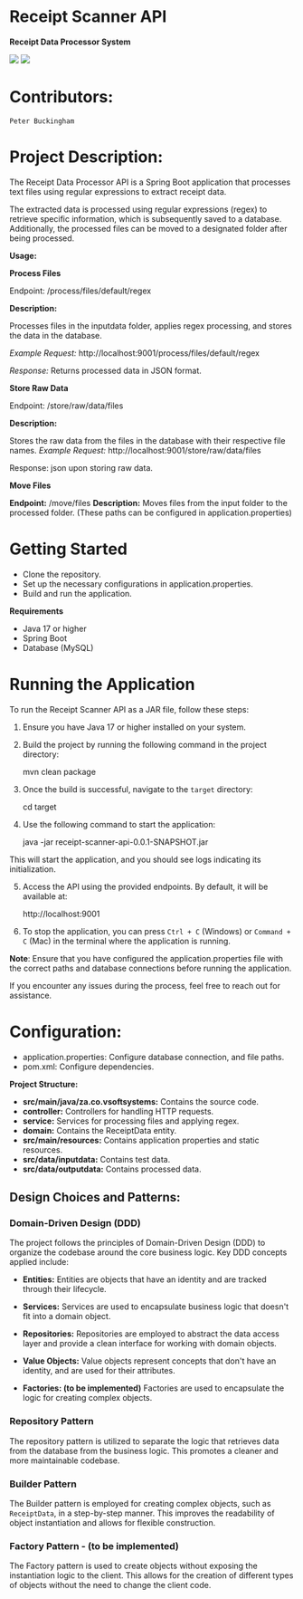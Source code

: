 # Receipt Scanner API

**Receipt Data Processor System**


![](https://img.shields.io/badge/Spring_boot_3-blueviolet?style=for-the-badge)
![](https://img.shields.io/badge/Java_17-yellow?style=for-the-badge)


# Contributors:

    Peter Buckingham 

# Project Description:

The Receipt Data Processor API is a Spring Boot application that processes text files
using regular expressions to extract receipt data. 

The extracted data is processed using regular expressions (regex) to retrieve specific information, 
which is subsequently saved to a database. Additionally, the processed files can be moved to a designated folder after being processed.

**Usage:**

**Process Files** 

Endpoint: /process/files/default/regex


****Description:****

Processes files in the inputdata folder, applies regex processing, and stores the data in the database.

*Example Request:* 
http://localhost:9001/process/files/default/regex

*Response:*
Returns processed data in JSON format.

**Store Raw Data**

Endpoint: /store/raw/data/files

**Description:** 

Stores the raw data from the files in the database with their respective file names.
*Example Request:* 
http://localhost:9001/store/raw/data/files

Response: json upon storing raw data.

**Move Files**

**Endpoint:** /move/files
**Description:** Moves files from the input folder to the processed folder.
(These paths can be configured in application.properties)

# Getting Started

- Clone the repository.
- Set up the necessary configurations in application.properties.
- Build and run the application.

**Requirements**

- Java 17 or higher
- Spring Boot 
- Database (MySQL)

# Running the Application

To run the Receipt Scanner API as a JAR file, follow these steps:

1. Ensure you have Java 17 or higher installed on your system.

2. Build the project by running the following command in the project directory:
    
     mvn clean package

3. Once the build is successful, navigate to the `target` directory:

    cd target

4. Use the following command to start the application:

    java -jar receipt-scanner-api-0.0.1-SNAPSHOT.jar


This will start the application, and you should see logs indicating its initialization.

5. Access the API using the provided endpoints. By default, it will be available at:

    http://localhost:9001

6. To stop the application, you can press `Ctrl + C` (Windows) or `Command + C` (Mac) in the terminal where the application is running.

**Note**: Ensure that you have configured the application.properties file with the correct paths and database connections before running the application.

If you encounter any issues during the process, feel free to reach out for assistance.


 # ****Configuration:****

- application.properties: Configure database connection, and file paths.
- pom.xml: Configure dependencies.


**Project Structure:**


- **src/main/java/za.co.vsoftsystems:** Contains the source code.
- **controller:** Controllers for handling HTTP requests.
- **service:** Services for processing files and applying regex.
- **domain:** Contains the ReceiptData entity.
- **src/main/resources:** Contains application properties and static resources.
- **src/data/inputdata:** Contains test data.
- **src/data/outputdata:** Contains processed data. 


## Design Choices and Patterns:

### Domain-Driven Design (DDD)

The project follows the principles of Domain-Driven Design (DDD) to organize the codebase around the core business logic. Key DDD concepts applied include:

- **Entities:** Entities are objects that have an identity and are tracked through their lifecycle.

- **Services:** Services are used to encapsulate business logic that doesn't fit into a domain object.

- **Repositories:** Repositories are employed to abstract the data access layer and provide a clean interface for working with domain objects.

- **Value Objects:** Value objects represent concepts that don't have an identity, and are used for their attributes.

- **Factories: (to be implemented)** Factories are used to encapsulate the logic for creating complex objects.

### Repository Pattern

The repository pattern is utilized to separate the logic that retrieves data from the database from the business logic. This promotes a cleaner and more maintainable codebase.

### Builder Pattern

The Builder pattern is employed for creating complex objects, such as `ReceiptData`, in a step-by-step manner. This improves the readability of object instantiation and allows for flexible construction.

### Factory Pattern - (to be implemented)

The Factory pattern is used to create objects without exposing the instantiation logic to the client. This allows for the creation of different types of objects without the need to change the client code.
